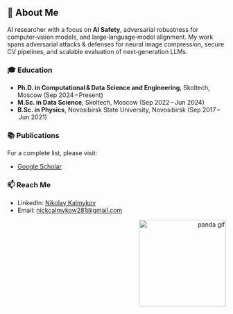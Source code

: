 ## 🧠 About Me
AI researcher with a focus on **AI Safety**, adversarial robustness for computer‑vision models, and large‑language‑model alignment. My work spans adversarial attacks & defenses for neural image compression, secure CV pipelines, and scalable evaluation of next‑generation LLMs.

### 🎓 Education
- **Ph.D. in Computational & Data Science and Engineering**, Skoltech, Moscow (Sep&nbsp;2024 – Present)
- **M.Sc. in Data Science**, Skoltech, Moscow (Sep&nbsp;2022 – Jun&nbsp;2024)
- **B.Sc. in Physics**, Novosibirsk State University, Novosibirsk (Sep&nbsp;2017 – Jun&nbsp;2021)

### 📚 Publications
For a complete list, please visit:
- [Google Scholar](https://scholar.google.com/citations?user=p7uGbVoAAAAJ&hl=ru)

### 📫 Reach Me
- LinkedIn: [Nikolay Kalmykov](https://www.linkedin.com/in/nikolay-kalmykov-472404258/)
- Email: nickcalmykow281@gmail.com

<p align="right">
  <img src="https://media.tenor.com/M_M_VWHm94AAAAAi/confused-confused-panda.gif" alt="panda gif" width="200"/>
</p>
